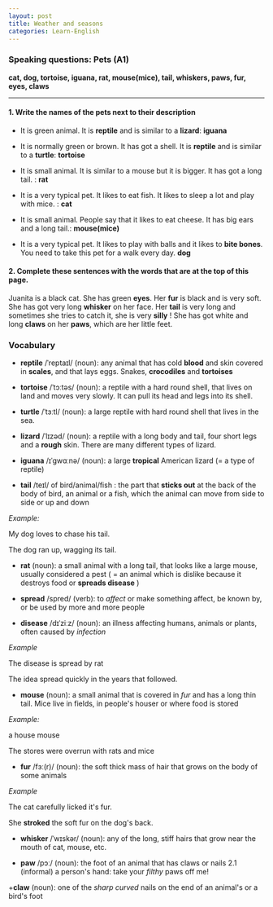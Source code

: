 ```yaml
---
layout: post
title: Weather and seasons
categories: Learn-English
---
```


### Speaking questions: Pets (A1)

**cat,  dog,    tortoise,   iguana,     rat,    mouse(mice),    tail,   whiskers,   paws,   fur,    eyes,   claws**

----------------------------------------------------------------------------------------------------

#### 1. Write the names of the pets next to their description

+ It is green animal. It is **reptile** and is similar to a **lizard**: **iguana**

+ It is normally green or brown. It has got a shell. It is **reptile** and is similar to a **turtle**: **tortoise**

+ It is small animal. It is similar to a mouse but it is bigger. It has got a long tail. : **rat**

+ It is a very  typical pet. It likes to eat fish. It likes to sleep a lot and play with mice. : **cat**

+ It is small animal. People say that it likes to eat cheese. It has big ears and a long tail.: **mouse(mice)**

+ It is a very typical pet. It likes to play with balls and it likes to **bite bones**. You need to take this pet
for a walk every day. **dog**

#### 2. Complete these sentences with the words that are at the top of this page.

Juanita is a black  cat. She has green **eyes**. Her **fur** is black and is very soft. She has got very long **whisker** on her face.
Her **tail** is very long and sometimes she tries to catch it, she is very **silly** ! She has got white and long  **claws** 
on her **paws**, which are her little feet.



### Vocabulary

+ **reptile** /ˈreptaɪl/ (noun): any animal that has cold **blood** and skin covered in **scales**, and that lays eggs.
Snakes, **crocodiles** and **tortoises**

+ **tortoise** /ˈtɔːtəs/ (noun): a reptile with a hard round shell, that lives on land and moves very slowly. It can pull its head and legs into its shell.

+ **turtle** /ˈtɜːtl/ (noun): a large reptile with hard round shell that lives in the sea.

+ **lizard** /ˈlɪzəd/ (noun): a reptile with a long body and tail, four short legs and a **rough** skin. There are many different types of lizard.

+ **iguana** /ɪˈɡwɑːnə/ (noun): a large **tropical** American lizard (= a type of reptile)

+ **tail** /teɪl/ of bird/animal/fish : the part that **sticks out** at the back of the body of bird, an animal or a fish, which the animal can move from side to side or up and down

*Example:*

My dog loves to chase his tail.

The dog ran up, wagging its tail.

+ **rat** (noun):  a small animal with a long tail, that looks like a large mouse, usually considered a pest ( = an animal which is dislike because it destroys food or **spreads disease** )

+ **spread** /spred/ (verb): to *affect* or make something affect, be known by, or be used by more and more people 

+ **disease** /dɪˈziːz/ (noun): an illness affecting humans, animals or plants, often caused by *infection*

*Example*

The disease is spread by rat

The idea spread quickly in the years that followed.

+ **mouse** (noun): a small animal that is covered in *fur* and has a long thin tail. Mice live in fields, in people's houser or where food is stored

*Example:*

a house mouse

The stores were overrun with rats and mice

+ **fur** /fɜː(r)/ (noun): the soft thick mass of hair that grows on the body of some animals

*Example*

The cat carefully licked it's fur.

She **stroked** the soft fur on the dog's back.

+ **whisker** /ˈwɪskər/ (noun): any of the long, stiff hairs that grow near  the mouth of cat, mouse, etc.

+ **paw** /pɔː/ (noun): the foot of an animal that has claws or nails
2.1 (informal) a person's hand:  take your *filthy* paws off me!

+**claw** (noun): one of the *sharp curved* nails on the end of an animal's or a bird's foot

